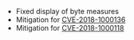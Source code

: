 * Fixed display of byte measures
* Mitigation for [CVE-2018-1000136](https://nvd.nist.gov/vuln/detail/CVE-2018-1000136)
* Mitigation for [CVE-2018-1000118](https://nvd.nist.gov/vuln/detail/CVE-2018-1000118)